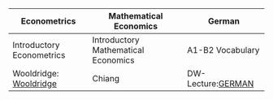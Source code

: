 
Econometrics |    Mathematical Economics |   German
------------ |   ------------- |   -------------
Introductory Econometrics | Introductory Mathematical Economics | A1-B2 Vocabulary 
Wooldridge: [Wooldridge](https://github.com/tatanik501/Econ/files/7005262/R.Woolridge.pdf)| Chiang | DW-Lecture:[GERMAN](https://github.com/tatanik501/Econ/files/7005245/german.pdf)




                
                

